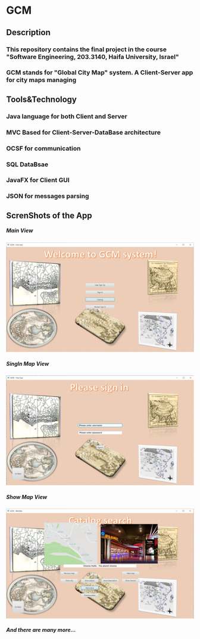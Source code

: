 # GCM

## Description
### This repository contains the final project in the course "Software Engineering, 203.3140, Haifa University, Israel"
### GCM stands for "Global City Map" system. A Client-Server app for city maps managing

## Tools&Technology
### Java language for both Client and Server
### MVC Based for Client-Server-DataBase architecture
### OCSF for communication
### SQL DataBsae
### JavaFX for Client GUI
### JSON for messages parsing

## ScrenShots of the App
##### Main View<br/>
![alt text](Other/MainView.PNG "Title")
##### SingIn Map View<br/>
![alt text](Other/SingInView.PNG "Title")
##### Show Map View<br/>
![alt text](Other/ShowMapView.PNG "Title")
##### And there are many more...
